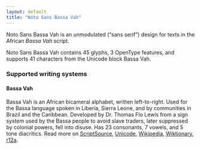```yaml
---
layout: default
title: "Noto Sans Bassa Vah"
---
```

Noto Sans Bassa Vah is an unmodulated (“sans serif”) design for texts in the African _Bassa Vah_ script. 

Noto Sans Bassa Vah contains 45 glyphs, 3 OpenType features, and supports 41 characters from the Unicode block Bassa Vah.


### Supported writing systems


#### Bassa Vah

Bassa Vah is an African bicameral alphabet, written left-to-right. Used for the Bassa language spoken in Liberia, Sierra Leone, and by communities in Brazil and the Caribbean. Developed by Dr. Thomas Flo Lewis from a sign system used by the Bassa people to avoid slave traders, later suppressed by colonial powers, fell into disuse. Has 23 consonants, 7 vowels, and 5 tone diacritics. Read more on [ScriptSource](https://scriptsource.org/scr/Bass), [Unicode](https://www.unicode.org/versions/Unicode13.0.0/ch19.pdf#G54402), [Wikipedia](https://en.wikipedia.org/wiki/ISO_15924:Bass), [Wiktionary](https://en.wiktionary.org/wiki/Category:Bassa_script), [r12a](https://r12a.github.io/scripts/links?iso=Bass).

